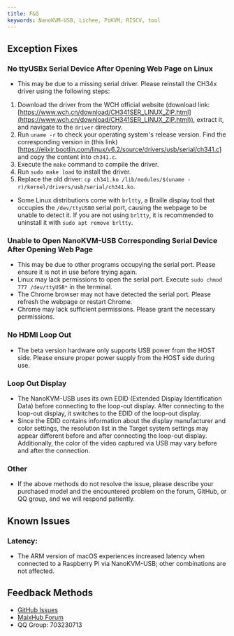 ```yaml
---
title: F&Q
keywords: NanoKVM-USB, Lichee, PiKVM, RISCV, tool
---
```


## Exception Fixes

### No ttyUSBx Serial Device After Opening Web Page on Linux

+ This may be due to a missing serial driver. Please reinstall the CH34x driver using the following steps:

1. Download the driver from the WCH official website (download link: [https://www.wch.cn/download/CH341SER_LINUX_ZIP.html](https://www.wch.cn/download/CH341SER_LINUX_ZIP.html)), extract it, and navigate to the `driver` directory.
2. Run `uname -r` to check your operating system's release version. Find the corresponding version in (this link)[https://elixir.bootlin.com/linux/v6.2/source/drivers/usb/serial/ch341.c] and copy the content into `ch341.c`.
3. Execute the `make` command to compile the driver.
4. Run `sudo make load` to install the driver.
5. Replace the old driver: `cp ch341.ko /lib/modules/$(uname -r)/kernel/drivers/usb/serial/ch341.ko`.

+ Some Linux distributions come with `brltty`, a Braille display tool that occupies the `/dev/ttyUSB0` serial port, causing the webpage to be unable to detect it. If you are not using `brltty`, it is recommended to uninstall it with `sudo apt remove brltty`.

### Unable to Open NanoKVM-USB Corresponding Serial Device After Opening Web Page

+ This may be due to other programs occupying the serial port. Please ensure it is not in use before trying again.
+ Linux may lack permissions to open the serial port. Execute `sudo chmod 777 /dev/ttyUSB*` in the terminal.
+ The Chrome browser may not have detected the serial port. Please refresh the webpage or restart Chrome.
+ Chrome may lack sufficient permissions. Please grant the necessary permissions.

### No HDMI Loop Out

+ The beta version hardware only supports USB power from the HOST side. Please ensure proper power supply from the HOST side during use.

### Loop Out Display

+ The NanoKVM-USB uses its own EDID (Extended Display Identification Data) before connecting to the loop-out display. After connecting to the loop-out display, it switches to the EDID of the loop-out display.
+ Since the EDID contains information about the display manufacturer and color settings, the resolution list in the Target system settings may appear different before and after connecting the loop-out display. Additionally, the color of the video captured via USB may vary before and after the connection.

### Other

+ If the above methods do not resolve the issue, please describe your purchased model and the encountered problem on the forum, GitHub, or QQ group, and we will respond patiently.

## Known Issues

### Latency:

+ The ARM version of macOS experiences increased latency when connected to a Raspberry Pi via NanoKVM-USB; other combinations are not affected.

## Feedback Methods

- [GitHub Issues](https://github.com/sipeed/NanoKVM)
- [MaixHub Forum](https://maixhub.com/discussion/nanokvm)
- QQ Group: 703230713